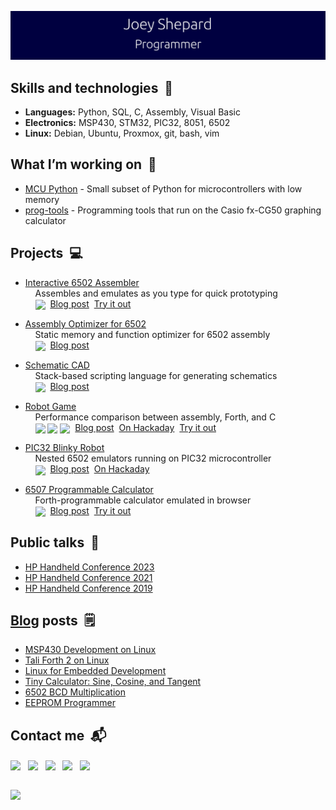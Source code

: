 ![Joey Shepard](/header.svg)

## Skills and technologies &nbsp;🔧
- **Languages:**   Python, SQL, C, Assembly, Visual Basic
- **Electronics:** MSP430, STM32, PIC32, 8051, 6502
- **Linux:** Debian, Ubuntu, Proxmox, git, bash, vim

## What I’m working on &nbsp;👷
- [MCU Python](https://github.com/JoeyShepard/mcu-py) - Small subset of Python for microcontrollers with low memory  
- [prog-tools](https://github.com/JoeyShepard/prog-tools) - Programming tools that run on the Casio fx-CG50 graphing calculator

## Projects &nbsp;💻
- [Interactive 6502 Assembler](https://github.com/JoeyShepard/interactive-6502-assembler)  
&nbsp;&nbsp;&nbsp;&nbsp;Assembles and emulates as you type for quick prototyping  
&nbsp;&nbsp;&nbsp;&nbsp;<img align=center src="https://img.shields.io/badge/Python-blue">&nbsp;&nbsp;[Blog post](https://joldosh.blogspot.com/2022/07/6502-interactive-assembler.html)&nbsp;&nbsp;[Try it out](http://calc6502.com/ia6502/main.html)

- [Assembly Optimizer for 6502](https://github.com/JoeyShepard/optimizer-mini-6502)  
&nbsp;&nbsp;&nbsp;&nbsp;Static memory and function optimizer for 6502 assembly  
&nbsp;&nbsp;&nbsp;&nbsp;<img align=center src="https://img.shields.io/badge/Python-blue">&nbsp;&nbsp;[Blog post](https://joldosh.blogspot.com/2019/08/new-project-6502-assembly-optimizer.html)

- [Schematic CAD](https://github.com/JoeyShepard/schematic-cad)  
&nbsp;&nbsp;&nbsp;&nbsp;Stack-based scripting language for generating schematics  
&nbsp;&nbsp;&nbsp;&nbsp;<img align=center src="https://img.shields.io/badge/Python-blue">&nbsp;&nbsp;[Blog post](https://joldosh.blogspot.com/2022/05/7400-logic-calculator-revisited.html#schematic)

- [Robot Game](https://github.com/JoeyShepard/robot-game)  
&nbsp;&nbsp;&nbsp;&nbsp;Performance comparison between assembly, Forth, and C  
&nbsp;&nbsp;&nbsp;&nbsp;<img align=center src="https://img.shields.io/badge/Assembly-purple"> <img align=center src="https://img.shields.io/badge/Forth-orange"> <img align=center src="https://img.shields.io/badge/_C_-green">&nbsp;&nbsp;[Blog post](https://joldosh.blogspot.com/2020/07/robot-game-65c02-c-assembly-and-forth.html)&nbsp;&nbsp;[On Hackaday](https://hackaday.com/2020/07/07/gaming-in-different-languages/)&nbsp;&nbsp;[Try it out](http://calc6502.com/RobotGame/summary.html)

- [PIC32 Blinky Robot](https://github.com/JoeyShepard/pic32-blinky-robot)  
&nbsp;&nbsp;&nbsp;&nbsp;Nested 6502 emulators running on PIC32 microcontroller  
&nbsp;&nbsp;&nbsp;&nbsp;<img align=center src="https://img.shields.io/badge/Assembly-purple">&nbsp;&nbsp;[Blog post](https://joldosh.blogspot.com/2022/12/pic326502-blinky-robot.html)&nbsp;&nbsp;[On Hackaday](https://hackaday.com/2022/12/24/blinky-project-is-6502s-all-the-way-down/)

- [6507 Programmable Calculator](https://github.com/JoeyShepard/calc6507)  
&nbsp;&nbsp;&nbsp;&nbsp;Forth-programmable calculator emulated in browser  
&nbsp;&nbsp;&nbsp;&nbsp;<img align=center src="https://img.shields.io/badge/Assembly-purple">&nbsp;&nbsp;[Blog post](https://joldosh.blogspot.com/search/label/6507%20Graphing%20Calculator)&nbsp;&nbsp;[Try it out](http://calc6502.com/calc6507/main.html)

<!-- Removed these projects to make room
- [65C02 Emulator](https://github.com/JoeyShepard/65C02-emulator)
- [EEPROM Programmer](https://github.com/JoeyShepard/eeprom-programmer)
- [RPN Calculator](https://github.com/JoeyShepard/rpn-calculator)
- [Tiny Calculator](https://github.com/JoeyShepard/tiny-calc)
-->

## Public talks &nbsp;💬
- [HP Handheld Conference 2023](https://www.youtube.com/watch?v=BYiYUGSROLs)
- [HP Handheld Conference 2021](https://www.youtube.com/watch?v=fNx0s4iwssQ)
- [HP Handheld Conference 2019](https://www.youtube.com/watch?v=dJoKl0LK5jM)
  
## [Blog](https://joldosh.blogspot.com/) posts &nbsp;🗒️
- [MSP430 Development on Linux](https://joldosh.blogspot.com/2024/05/msp430-development-on-linux.html)
- [Tali Forth 2 on Linux](https://joldosh.blogspot.com/2022/12/tali-forth-2-on-linux.html) 
- [Linux for Embedded Development](https://joldosh.blogspot.com/2022/01/linux-for-embedded-development.html)
- [Tiny Calculator: Sine, Cosine, and Tangent](https://joldosh.blogspot.com/2018/12/tiny-calculator-sine-cosine-and-tangent.html)
- [6502 BCD Multiplication](https://joldosh.blogspot.com/2017/11/6502-bcd-multiplication.html)
- [EEPROM Programmer](https://joldosh.blogspot.com/2015/02/eeprom-programmer.html)

## Contact me &nbsp;📬
[<img align=center src="https://img.shields.io/badge/Email-red?logo=Gmail&logoColor=white">](mailto:joey.m.shepard@gmail.com)&nbsp;&nbsp;
[<img align=center src="https://img.shields.io/badge/LinkedIn-blue">](https://www.linkedin.com/in/joseph-shepard-362772186/)&nbsp;&nbsp;
[<img align=center src="https://img.shields.io/badge/Blog-green?logo=Blogger&logoColor=white">](https://joldosh.blogspot.com/)&nbsp;&nbsp;
[<img align=center src="https://img.shields.io/badge/Stack_Overflow-orange?logo=Stack+Overflow&logoColor=white">](https://stackoverflow.com/users/2609116/joey-shepard)&nbsp;&nbsp;
[<img align=center src="https://img.shields.io/badge/GitHub-black?logo=GitHub&logoColor=white">](https://github.com/JoeyShepard)&nbsp;&nbsp;

<br>
<div align="left">
  <img src="https://github-readme-stats.vercel.app/api/top-langs/?username=JoeyShepard&layout=compact&langs_count=6" />
</div>
